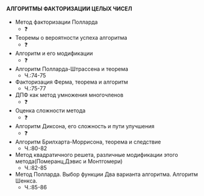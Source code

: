 #### АЛГОРИТМЫ ФАКТОРИЗАЦИИ ЦЕЛЫХ ЧИСЕЛ

- Метод факторизации Полларда
	* :question:
- Теоремы о вероятности успеха алгоритма
	* :question:
- Алгоритм и его модификации
	* :question:
- Алгоритм Полларда-Штрассена и теорема
	* Ч.:74-75
- Факторизация Ферма, теорема и алгоритм
	* Ч.:75-77
- ДПФ как метод умножения многочленов
	* :question:
- Оценка сложности метода
	* :question:
- Алгоритм Диксона, его сложность и пути улучшения
	* :question:
- Алгоритм Брилхарта-Моррисона, теорема и следствие
	* Ч.:80-82
- Метод квадратичного решета, различные модификации этого метода(Померанц,Дэвис и Монтгомери)
	* Ч.:82-85
- Метод Полларда. Выбор функции Два варианта алгоритма. Алгоритм Шенкса.
	* Ч.:85-86
